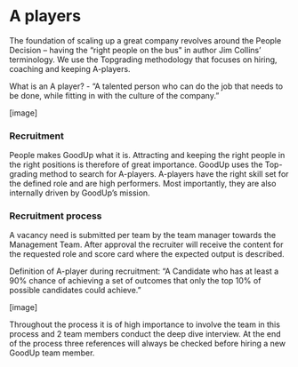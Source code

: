 <h1 style="margin-top: 2em;">A players</h1>

The foundation of scaling up a great company revolves around the People Decision – having the “right people on the bus" in author Jim Collins’ terminology. We use the Topgrading methodology that focuses on hiring, coaching and keeping A-players. 

What is an A player? - “A talented person who can do the job that needs to be done, while fitting in with the culture of the company.”

[image]

### Recruitment
People makes GoodUp what it is. Attracting and keeping the right people in the right positions is therefore of great importance. GoodUp uses the Top-grading method to search for A-players. A-players have the right skill set for the defined role and are high performers. Most importantly, they are also internally driven by GoodUp’s mission.

### Recruitment process
A vacancy need is submitted per team by the team manager towards the Management Team. After approval the recruiter will receive the content for the requested role and score
card where the expected output is described. 

Definition  of A-player during recruitment: “A Candidate who has at least a 90% chance of achieving a set of outcomes that only the top 10% of possible candidates could achieve.”

[image]

Throughout the process it is of high importance to involve the team in this process and 2 team members conduct the deep dive interview. At the end of the process three references will always be checked before hiring a new GoodUp team member.
